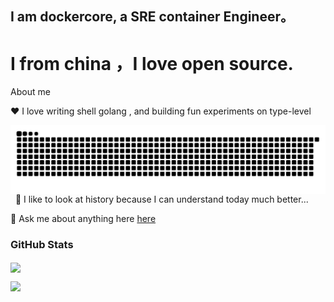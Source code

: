    ## I am dockercore, a  SRE container Engineer。
   # I from  china ，I love open source.

About me


❤️ I love writing shell  golang , and building fun experiments on type-level

<img align="center" src="https://raw.githubusercontent.com/plexpt/plexpt/snake/github-snake.svg"> 
🚀 I like to look at history because I can understand today much better...

💬 Ask me about anything here  [here](https://github.com/dockercore/K8s-tools/issues) 


### GitHub Stats
<img align="center" src="https://camo.githubusercontent.com/0744d894507f74fe0c359333a0289cf43846c77c4961110d17667ff36c183550/68747470733a2f2f747661312e73696e61696d672e636e2f6c617267652f3030386933736b4e6c793167726a78367677716b6b6733306f71303863776f6d2e676966">  



![](https://github-profile-trophy.vercel.app/?username=dockercore)




